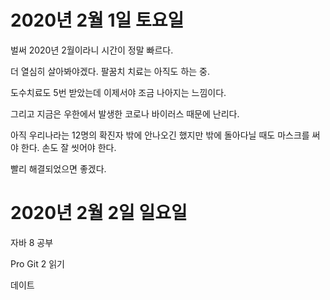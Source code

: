 
# 2020년 2월 1일 토요일

벌써 2020년 2월이라니 시간이 정말 빠르다.

더 열심히 살아봐야겠다. 팔꿈치 치료는 아직도 하는 중.

도수치료도 5번 받았는데 이제서야 조금 나아지는 느낌이다.

그리고 지금은 우한에서 발생한 코로나 바이러스 때문에 난리다.

아직 우리나라는 12명의 확진자 밖에 안나오긴 했지만 밖에 돌아다닐 때도 마스크를 써야 한다. 손도 잘 씻어야 한다.

빨리 해결되었으면 좋겠다.

# 2020년 2월 2일 일요일

자바 8 공부

Pro Git 2 읽기

데이트
